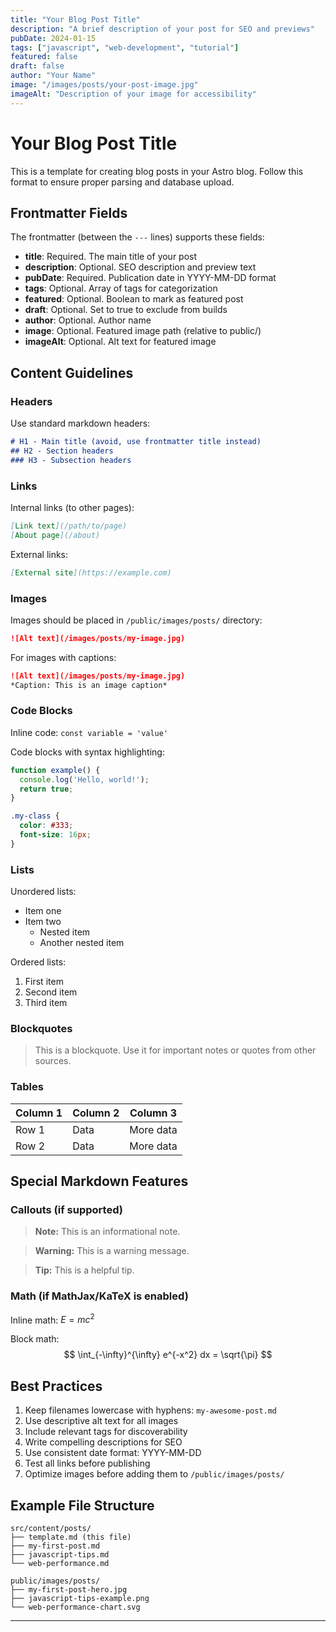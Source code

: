 ```yaml
---
title: "Your Blog Post Title"
description: "A brief description of your post for SEO and previews"
pubDate: 2024-01-15
tags: ["javascript", "web-development", "tutorial"]
featured: false
draft: false
author: "Your Name"
image: "/images/posts/your-post-image.jpg"
imageAlt: "Description of your image for accessibility"
---
```


# Your Blog Post Title

This is a template for creating blog posts in your Astro blog. Follow this format to ensure proper parsing and database upload.

## Frontmatter Fields

The frontmatter (between the `---` lines) supports these fields:

- **title**: Required. The main title of your post
- **description**: Optional. SEO description and preview text
- **pubDate**: Required. Publication date in YYYY-MM-DD format
- **tags**: Optional. Array of tags for categorization
- **featured**: Optional. Boolean to mark as featured post
- **draft**: Optional. Set to true to exclude from builds
- **author**: Optional. Author name
- **image**: Optional. Featured image path (relative to public/)
- **imageAlt**: Optional. Alt text for featured image

## Content Guidelines

### Headers
Use standard markdown headers:

```markdown
# H1 - Main title (avoid, use frontmatter title instead)
## H2 - Section headers
### H3 - Subsection headers
```

### Links
Internal links (to other pages):
```markdown
[Link text](/path/to/page)
[About page](/about)
```

External links:
```markdown
[External site](https://example.com)
```

### Images
Images should be placed in `/public/images/posts/` directory:

```markdown
![Alt text](/images/posts/my-image.jpg)
```

For images with captions:
```markdown
![Alt text](/images/posts/my-image.jpg)
*Caption: This is an image caption*
```

### Code Blocks
Inline code: `const variable = 'value'`

Code blocks with syntax highlighting:
```javascript
function example() {
  console.log('Hello, world!');
  return true;
}
```

```css
.my-class {
  color: #333;
  font-size: 16px;
}
```

### Lists
Unordered lists:
- Item one
- Item two
  - Nested item
  - Another nested item

Ordered lists:
1. First item
2. Second item
3. Third item

### Blockquotes
> This is a blockquote. Use it for important notes or quotes from other sources.

### Tables
| Column 1 | Column 2 | Column 3 |
|----------|----------|----------|
| Row 1    | Data     | More data |
| Row 2    | Data     | More data |

## Special Markdown Features

### Callouts (if supported)
> **Note:** This is an informational note.

> **Warning:** This is a warning message.

> **Tip:** This is a helpful tip.

### Math (if MathJax/KaTeX is enabled)
Inline math: $E = mc^2$

Block math:
$$
\int_{-\infty}^{\infty} e^{-x^2} dx = \sqrt{\pi}
$$

## Best Practices

1. Keep filenames lowercase with hyphens: `my-awesome-post.md`
2. Use descriptive alt text for all images
3. Include relevant tags for discoverability
4. Write compelling descriptions for SEO
5. Use consistent date format: YYYY-MM-DD
6. Test all links before publishing
7. Optimize images before adding them to `/public/images/posts/`

## Example File Structure
```
src/content/posts/
├── template.md (this file)
├── my-first-post.md
├── javascript-tips.md
└── web-performance.md

public/images/posts/
├── my-first-post-hero.jpg
├── javascript-tips-example.png
└── web-performance-chart.svg
```

---

